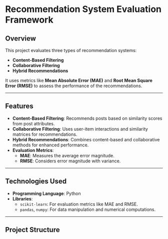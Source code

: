 # Recommendation System Evaluation Framework

## Overview
This project evaluates three types of recommendation systems:  
- **Content-Based Filtering**
- **Collaborative Filtering**
- **Hybrid Recommendations**

It uses metrics like **Mean Absolute Error (MAE)** and **Root Mean Square Error (RMSE)** to assess the performance of the recommendations.

---

## Features
- **Content-Based Filtering**: Recommends posts based on similarity scores from post attributes.
- **Collaborative Filtering**: Uses user-item interactions and similarity matrices for recommendations.
- **Hybrid Recommendations**: Combines content-based and collaborative methods for enhanced performance.
- **Evaluation Metrics**:
  - **MAE**: Measures the average error magnitude.
  - **RMSE**: Considers error magnitude with variance.

---

## Technologies Used
- **Programming Language**: Python
- **Libraries**:
  - `scikit-learn`: For evaluation metrics like MAE and RMSE.
  - `pandas`, `numpy`: For data manipulation and numerical computations.

---

## Project Structure

